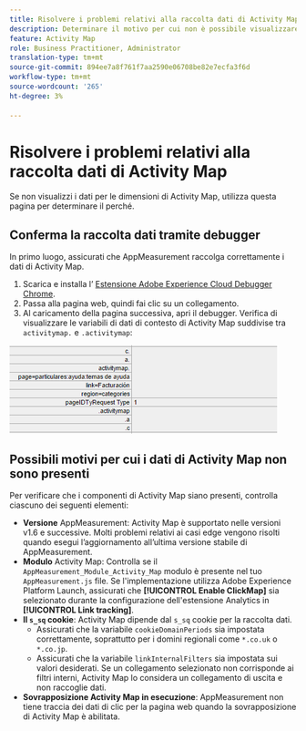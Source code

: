 ```yaml
---
title: Risolvere i problemi relativi alla raccolta dati di Activity Map
description: Determinare il motivo per cui non è possibile visualizzare i dati di Activity Map nelle richieste di immagini
feature: Activity Map
role: Business Practitioner, Administrator
translation-type: tm+mt
source-git-commit: 894ee7a8f761f7aa2590e06708be82e7ecfa3f6d
workflow-type: tm+mt
source-wordcount: '265'
ht-degree: 3%

---
```



# Risolvere i problemi relativi alla raccolta dati di Activity Map

Se non visualizzi i dati per le dimensioni di Activity Map, utilizza questa pagina per determinare il perché.

## Conferma la raccolta dati tramite debugger

In primo luogo, assicurati che AppMeasurement raccolga correttamente i dati di Activity Map.

1. Scarica e installa l’ [Estensione Adobe Experience Cloud Debugger Chrome](https://docs.adobe.com/content/help/it-IT/debugger/using/experience-cloud-debugger.html).
2. Passa alla pagina web, quindi fai clic su un collegamento.
3. Al caricamento della pagina successiva, apri il debugger. Verifica di visualizzare le variabili di dati di contesto di Activity Map suddivise tra `activitymap.` e `.activitymap`:

![Dati di Debugger](assets/debugger.png)

## Possibili motivi per cui i dati di Activity Map non sono presenti

Per verificare che i componenti di Activity Map siano presenti, controlla ciascuno dei seguenti elementi:

* **Versione** AppMeasurement: Activity Map è supportato nelle versioni v1.6 e successive. Molti problemi relativi ai casi edge vengono risolti quando esegui l’aggiornamento all’ultima versione stabile di AppMeasurement.
* **Modulo** Activity Map: Controlla se il  `AppMeasurement_Module_Activity_Map` modulo è presente nel tuo  `AppMeasurement.js` file. Se l&#39;implementazione utilizza Adobe Experience Platform Launch, assicurati che **[!UICONTROL Enable ClickMap]** sia selezionato durante la configurazione dell&#39;estensione Analytics in **[!UICONTROL Link tracking]**.
* **Il  `s_sq` cookie**: Activity Map dipende dal  `s_sq` cookie per la raccolta dati.
   * Assicurati che la variabile `cookieDomainPeriods` sia impostata correttamente, soprattutto per i domini regionali come `*.co.uk` o `*.co.jp`.
   * Assicurati che la variabile `linkInternalFilters` sia impostata sui valori desiderati. Se un collegamento selezionato non corrisponde ai filtri interni, Activity Map lo considera un collegamento di uscita e non raccoglie dati.
* **Sovrapposizione Activity Map in esecuzione**: AppMeasurement non tiene traccia dei dati di clic per la pagina web quando la sovrapposizione di Activity Map è abilitata.
